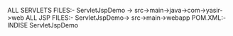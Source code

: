 ALL SERVLETS FILES:- ServletJspDemo -> src->main->java->com->yasir->web
ALL JSP FILES:- ServletJspDemo->  src->main->webapp
POM.XML:-INDISE ServletJspDemo
